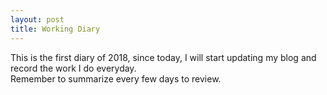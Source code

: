 ```yaml
---
layout: post
title: Working Diary
---
```

This is the first diary of 2018, since today, I will start updating my blog and record the work I do everyday.  
Remember to summarize every few days to review.
